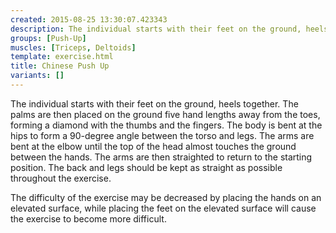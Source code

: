 ```yaml
---
created: 2015-08-25 13:30:07.423343
description: The individual starts with their feet on the ground, heels together.
groups: [Push-Up]
muscles: [Triceps, Deltoids]
template: exercise.html
title: Chinese Push Up
variants: []
---
```

The individual starts with their feet on the ground, heels together. The palms are then placed on the ground five hand lengths away from the toes, forming a diamond with the thumbs and the fingers. The body is bent at the hips to form a 90-degree angle between the torso and legs. The arms are bent at the elbow until the top of the head almost touches the ground between the hands. The arms are then straighted to return to the starting position. The back and legs should be kept as straight as possible throughout the exercise.

The difficulty of the exercise may be decreased by placing the hands on an elevated surface, while placing the feet on the elevated surface will cause the exercise to become more difficult.